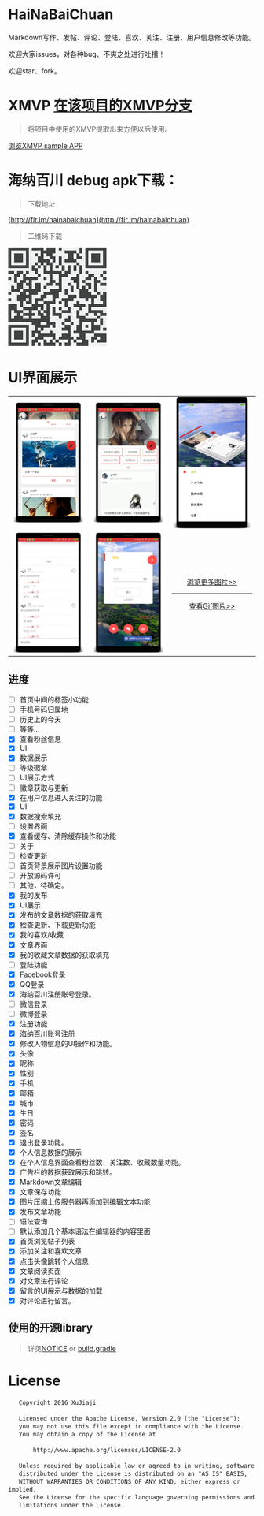 # HaiNaBaiChuan
Markdown写作、发帖、评论、登陆、喜欢、关注、注册、用户信息修改等功能。

欢迎大家issues，对各种bug、不爽之处进行吐槽！

欢迎star、fork。

# XMVP [在该项目的XMVP分支](https://github.com/xujiaji/HaiNaBaiChuan/tree/XMVP)
> 将项目中使用的XMVP提取出来方便以后使用。

[浏览XMVP sample APP](https://github.com/xujiaji/HaiNaBaiChuan/releases)

# 海纳百川 debug apk下载：
> 下载地址

[http://fir.im/hainabaichuan](http://fir.im/hainabaichuan)

> 二维码下载

![下载](display/下载.png)

# UI界面展示

||||
|:-:|:-:|:-:|
|![首页1](display/home_page_1.png)| ![首页2](display/home_page_2.png)| ![首页3](display/home_page_3.png) |
|![阅读1](display/read_article_page_2.png)|![登陆1](display/login_page_1.png)|[浏览更多图片>>](display/display.md)<hr>[查看Gif图片>>](display/running.gif)|

## 进度
- [ ] 首页中间的标签小功能
 - [ ] 手机号码归属地
 - [ ] 历史上的今天
 - [ ] 等等...
- [x] 查看粉丝信息
 - [x] UI
 - [x] 数据展示
- [ ] 等级徽章
 - [ ] UI展示方式
 - [ ] 徽章获取与更新
- [x] 在用户信息进入关注的功能
 - [x] UI
 - [x] 数据搜索填充
- [ ] 设置界面
 - [x] 查看缓存、清除缓存操作和功能
 - [ ] 关于 
 - [ ] 检查更新
 - [ ] 首页背景展示图片设置功能
 - [ ] 开放源码许可
 - [ ] 其他，待确定。
- [x] 我的发布
 - [x] UI展示
 - [x] 发布的文章数据的获取填充
- [x] 检查更新、下载更新功能 
- [x] 我的喜欢/收藏
 - [x] 文章界面
 - [x] 我的收藏文章数据的获取填充
- [ ] 登陆功能
 - [x] Facebook登录
 - [x] QQ登录
 - [x] 海纳百川注册账号登录。
 - [ ] 微信登录
 - [ ] 微博登录
- [x] 注册功能
 - [x] 海纳百川账号注册
- [x] 修改人物信息的UI操作和功能。
 - [x] 头像
 - [x] 昵称
 - [x] 性别
 - [x] 手机
 - [x] 邮箱
 - [x] 城市
 - [x] 生日
 - [x] 密码
 - [x] 签名
- [x] 退出登录功能。
- [x] 个人信息数据的展示
- [x] 在个人信息界面查看粉丝数、关注数、收藏数量功能。
- [x] 广告栏的数据获取展示和跳转。
- [x] Markdown文章编辑
 - [x] 文章保存功能
 - [x] 图片压缩上传服务器再添加到编辑文本功能
 - [x] 发布文章功能
 - [ ] 语法查询
 - [ ] 默认添加几个基本语法在编辑器的内容里面
- [x] 首页浏览帖子列表
 - [x] 添加关注和喜欢文章
 - [x] 点击头像跳转个人信息
- [x] 文章阅读页面
 - [x] 对文章进行评论
 - [x] 留言的UI展示与数据的加载 
 - [x] 对评论进行留言。

## 使用的开源library
> 详见[NOTICE](NOTICE) or [build.gradle](app/build.gradle)

# License
```
   Copyright 2016 XuJiaji

   Licensed under the Apache License, Version 2.0 (the "License");
   you may not use this file except in compliance with the License.
   You may obtain a copy of the License at

       http://www.apache.org/licenses/LICENSE-2.0

   Unless required by applicable law or agreed to in writing, software
   distributed under the License is distributed on an "AS IS" BASIS,
   WITHOUT WARRANTIES OR CONDITIONS OF ANY KIND, either express or implied.
   See the License for the specific language governing permissions and
   limitations under the License.
```
